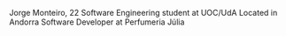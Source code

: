 Jorge Monteiro, 22
Software Engineering student at UOC/UdA
Located in Andorra
Software Developer at Perfumeria Júlia


<!---
YortxMonteiro/YortxMonteiro is a ✨ special ✨ repository because its `README.md` (this file) appears on your GitHub profile.
You can click the Preview link to take a look at your changes.
--->
